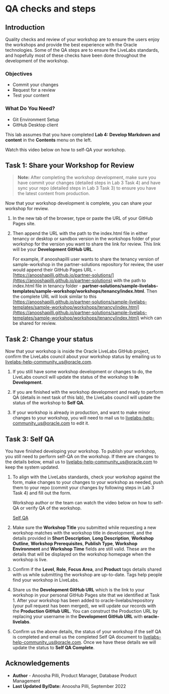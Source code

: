 # QA checks and steps

## Introduction

Quality checks and review of your workshop are to ensure the users enjoy the workshops and provide the best experience with the Oracle technologies. Some of the QA steps are to ensure the LiveLabs standards, and hopefully most of these checks have been done throughout the development of the workshop.

### Objectives

* Commit your changes
* Request for a review
* Test your content

### What Do You Need?

* Git Environment Setup
* GitHub Desktop client

This lab assumes that you have completed **Lab 4: Develop Markdown and content** in the **Contents** menu on the left.

Watch this video below on how to self-QA your workshop.
[](youtube:8tirP-hibsk)

## Task 1: Share your Workshop for Review

> **Note:** After completing the workshop development, make sure you have commit your changes (detailed steps in Lab 3 Task 4) and have sync your repo (detailed steps in Lab 3 Task 3) to ensure you have the latest content from production.

Now that your workshop development is complete, you can share your workshop for review.

1. In the new tab of the browser, type or paste the URL of your GitHub Pages site.

2. Then append the URL with the path to the index.html file in either tenancy or desktop or sandbox version in the workshops folder of your workshop for the version you want to share the link for review. This link will be your **Development GitHub URL**.

	For example, if anooshapilli user wants to share the tenancy version of sample-workshop in the partner-solutions repository for review, the user would append their GitHub Pages URL - [https://anooshapilli.github.io/partner-solutions/](https://anooshapilli.github.io/partner-solutions) with the path to index.html file in tenancy folder - **partner-solutions/sample-livelabs-templates/sample-workshop/workshops/tenancy/index.html**. Then the complete URL will look similar to this [https://anooshapilli.github.io/partner-solutions/sample-livelabs-templates/sample-workshop/workshops/tenancy/index.html](https://anooshapilli.github.io/partner-solutions/sample-livelabs-templates/sample-workshop/workshops/tenancy/index.html) which can be shared for review.

## Task 2: Change your status

Now that your workshop is inside the Oracle LiveLabs GitHub project, confirm the LiveLabs council about your workshop status by emailing us to [livelabs-help-community_us@oracle.com](livelabs-help-community_us@oracle.com).

1. If you still have some workshop development or changes to do, the LiveLabs council will update the status of the workshop to **In Development**.

2. If you are finished with the workshop development and ready to perform QA (details in next task of this lab), the LiveLabs council will update the status of the workshop to **Self QA**.

3.  If your workshop is already in production, and want to make minor changes to your workshop, you will need to mail us to [livelabs-help-community_us@oracle.com](livelabs-help-community_us@oracle.com) to edit it.

## Task 3: Self QA

You have finished developing your workshop. To publish your workshop, you still need to perform self-QA on the workshop. If there are changes to the details below, email us to [livelabs-help-community_us@oracle.com](livelabs-help-community_us@oracle.com) to keep the system updated.

1. To align with the LiveLabs standards, check your workshop against the form, make changes to your changes to your workshop as needed, push them to your repo (commit your changes by following steps in Lab 3 Task 4) and fill out the form.

	Workshop author or the team can watch the video below on how to self-QA or verify QA of the workshop.

	[Self QA](youtube:8tirP-hibsk)

2. Make sure the **Workshop Title** you submitted while requesting a new workshop matches with the workshop title in development, and the details provided in **Short Description**, **Long Description**, **Workshop Outline**, **Workshop Prerequisites**, **Publish Type**, **Workshop Environment** and **Workshop Time** fields are still valid. These are the details that will be displayed on the workshop homepage when the workshop is live.

3. Confirm if the **Level**, **Role**, **Focus Area**, and **Product** tags details shared with us while submitting the workshop are up-to-date. Tags help people find your workshop in LiveLabs.

4. Share us the **Development GitHub URL** which is the link to your workshop in your personal GitHub Pages site that we identified at Task 1. After your workshop has been added to oracle-livelabs/repository (your pull request has been merged), we will update our records with the **Production GitHub URL**. You can construct the Production URL by replacing your username in the **Development GitHub URL** with **oracle-livelabs**.

5. Confirm us the above details, the status of your workshop if the self QA is completed and email us the completed Self QA document to [livelabs-help-community_us@oracle.com](livelabs-help-community_us@oracle.com). Once we have these details we will update the status to **Self QA Complete**.

## Acknowledgements

* **Author** - Anoosha Pilli, Product Manager, Database Product Management
* **Last Updated By/Date:** Anoosha Pilli, September 2022
